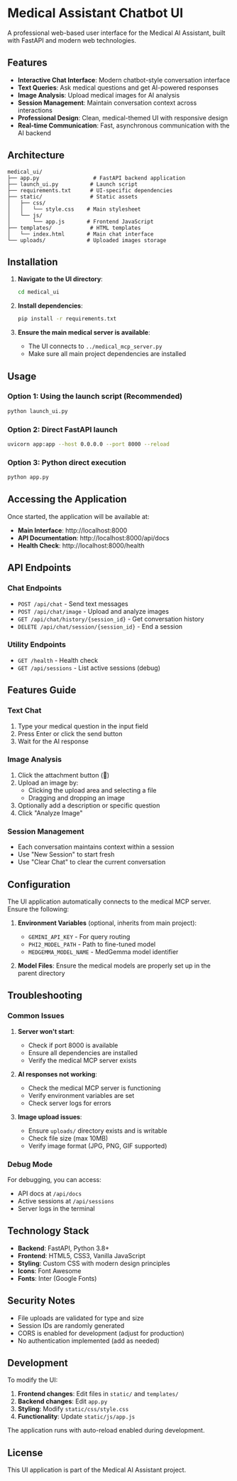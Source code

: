 # Medical Assistant Chatbot UI

A professional web-based user interface for the Medical AI Assistant, built with FastAPI and modern web technologies.

## Features

- **Interactive Chat Interface**: Modern chatbot-style conversation interface
- **Text Queries**: Ask medical questions and get AI-powered responses
- **Image Analysis**: Upload medical images for AI analysis
- **Session Management**: Maintain conversation context across interactions
- **Professional Design**: Clean, medical-themed UI with responsive design
- **Real-time Communication**: Fast, asynchronous communication with the AI backend

## Architecture

```
medical_ui/
├── app.py                 # FastAPI backend application
├── launch_ui.py          # Launch script
├── requirements.txt      # UI-specific dependencies
├── static/               # Static assets
│   ├── css/
│   │   └── style.css    # Main stylesheet
│   └── js/
│       └── app.js       # Frontend JavaScript
├── templates/            # HTML templates
│   └── index.html       # Main chat interface
└── uploads/             # Uploaded images storage
```

## Installation

1. **Navigate to the UI directory**:
   ```bash
   cd medical_ui
   ```

2. **Install dependencies**:
   ```bash
   pip install -r requirements.txt
   ```

3. **Ensure the main medical server is available**:
   - The UI connects to `../medical_mcp_server.py`
   - Make sure all main project dependencies are installed

## Usage

### Option 1: Using the launch script (Recommended)
```bash
python launch_ui.py
```

### Option 2: Direct FastAPI launch
```bash
uvicorn app:app --host 0.0.0.0 --port 8000 --reload
```

### Option 3: Python direct execution
```bash
python app.py
```

## Accessing the Application

Once started, the application will be available at:
- **Main Interface**: http://localhost:8000
- **API Documentation**: http://localhost:8000/api/docs
- **Health Check**: http://localhost:8000/health

## API Endpoints

### Chat Endpoints
- `POST /api/chat` - Send text messages
- `POST /api/chat/image` - Upload and analyze images
- `GET /api/chat/history/{session_id}` - Get conversation history
- `DELETE /api/chat/session/{session_id}` - End a session

### Utility Endpoints
- `GET /health` - Health check
- `GET /api/sessions` - List active sessions (debug)

## Features Guide

### Text Chat
1. Type your medical question in the input field
2. Press Enter or click the send button
3. Wait for the AI response

### Image Analysis
1. Click the attachment button (📎)
2. Upload an image by:
   - Clicking the upload area and selecting a file
   - Dragging and dropping an image
3. Optionally add a description or specific question
4. Click "Analyze Image"

### Session Management
- Each conversation maintains context within a session
- Use "New Session" to start fresh
- Use "Clear Chat" to clear the current conversation

## Configuration

The UI application automatically connects to the medical MCP server. Ensure the following:

1. **Environment Variables** (optional, inherits from main project):
   - `GEMINI_API_KEY` - For query routing
   - `PHI2_MODEL_PATH` - Path to fine-tuned model
   - `MEDGEMMA_MODEL_NAME` - MedGemma model identifier

2. **Model Files**: Ensure the medical models are properly set up in the parent directory

## Troubleshooting

### Common Issues

1. **Server won't start**:
   - Check if port 8000 is available
   - Ensure all dependencies are installed
   - Verify the medical MCP server exists

2. **AI responses not working**:
   - Check the medical MCP server is functioning
   - Verify environment variables are set
   - Check server logs for errors

3. **Image upload issues**:
   - Ensure `uploads/` directory exists and is writable
   - Check file size (max 10MB)
   - Verify image format (JPG, PNG, GIF supported)

### Debug Mode

For debugging, you can access:
- API docs at `/api/docs`
- Active sessions at `/api/sessions`
- Server logs in the terminal

## Technology Stack

- **Backend**: FastAPI, Python 3.8+
- **Frontend**: HTML5, CSS3, Vanilla JavaScript
- **Styling**: Custom CSS with modern design principles
- **Icons**: Font Awesome
- **Fonts**: Inter (Google Fonts)

## Security Notes

- File uploads are validated for type and size
- Session IDs are randomly generated
- CORS is enabled for development (adjust for production)
- No authentication implemented (add as needed)

## Development

To modify the UI:

1. **Frontend changes**: Edit files in `static/` and `templates/`
2. **Backend changes**: Edit `app.py`
3. **Styling**: Modify `static/css/style.css`
4. **Functionality**: Update `static/js/app.js`

The application runs with auto-reload enabled during development.

## License

This UI application is part of the Medical AI Assistant project.
